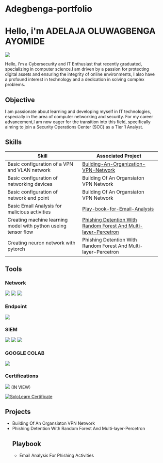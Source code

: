 # Adegbenga-portfolio
# Hello, i'm ADELAJA OLUWAGBENGA AYOMIDE 
<a href="https://www.linkedin.com/in/gbenga-adelaja-8a2173211"><img src="https://img.shields.io/badge/-LinkedIn-0072b1?&style=for-the-badge&logo=linkedin&logoColor=white" /></a>

Hello, I'm a Cybersecurity and IT Enthusiast that recently graduated, specializing in computer science.I am driven by a passion for protecting digital assets and ensuring the integrity of online environments, I also have a  profound interest in technology and a dedication in solving complex problems.

## Objective
I am passionate about learning and developing myself in IT technologies, especially in the area of computer networking and security. For my  career advancement,I am now eager for the  transition into this field, specifically aiming to join a Security Operations Center (SOC) as a Tier 1 Analyst. 

## Skills

| Skill                                         | Associated Project         |
|-----------------------------------------------|----------------------------|
| Basic configuration of a VPN and VLAN network | <a href="https://github.com/Adegbenga-111/Building-An-Organization-VPN-Network-">Building-An-Organization-VPN-Network</a>|
| Basic configuration of networking devices     | Building Of An Organsiaton VPN Network|
| Basic configuration of network end point      | Building Of An Organsiaton VPN Network|
| Basic Email Analysis for malicious activities |  <a href="https://github.com/Adegbenga-111/Play-book-for-Email-Analysis-For-Phishing-Activities">Play-book-for-Email-Analysis</a>|
| Creating machine learning model with python useing tensor flow | <a href="https://colab.research.google.com/drive/1Thv1Lbqc6YPiby1zANItb18lcTXWY-qA?userstoinvite=taiwo.adelaja%40gmail.com&sharingaction=manageaccess&role=writer#scrollTo=Bc5PgZ83Fvsv"> Phishing  Detention With Random Forest And Multi-layer-Percetron </a>|
| Creating neuron network with pytorch | Phishing  Detention With Random Forest And Multi-layer-Percetron|
  
## Tools
### Network
<div>
    <img src="https://img.shields.io/badge/Packet%20Tracer-0074e8?style=for-the-badge" />
    <img src="https://img.shields.io/badge/-Wireshark-1679A7?&style=for-the-badge&logo=Wireshark&logoColor=white" />
    <img src="https://img.shields.io/badge/-Snort-EF3B2D?&style=for-the-badge&logo=Suricata&logoColor=white" />
</div>

### Endpoint
<div>
    <img src="https://img.shields.io/badge/-Microsoft_Defender_for_Endpoint-00A4EF?&style=for-the-badge&logo=Microsoft&logoColor=white" />
</div>

### SIEM
<div>
    <img src="https://img.shields.io/badge/-Microsoft_Sentinel-0078D4?&style=for-the-badge&logo=Microsoft&logoColor=white" />
    <img src="https://img.shields.io/badge/-Splunk-000000?&style=for-the-badge&logo=Splunk&logoColor=white" />
    <img src="https://img.shields.io/badge/-Elastic-005571?&style=for-the-badge&logo=Elastic&logoColor=white" />
</div>

### GOOGLE COLAB
<div>
<img src="https://img.shields.io/badge/-Google_Colab -0078D4?&style=for-the-badge&logo=Google&logoColor=white" />
</div>

### Certifications
<div>
<img src="https://img.shields.io/badge/-(ISC)²%20CC-00FF00?&style=for-the-badge&logo=ISC2&logoColor=white" /> (IN VIEW) 
</div>

[![SoloLearn Certificate](https://api2.sololearn.com/v2/certificates/CC-IPNNU0NO/image/png?t=638720944292078200)](https://api2.sololearn.com/v2/certificates/CC-IPNNU0NO/image/png?t=638720944292078200)

## Projects
- Building Of An Organsiaton VPN Network
- Phishing  Detention With Random Forest And Multi-layer-Percetron
  ## Playbook
  - Email Analysis For Phishing Activities
